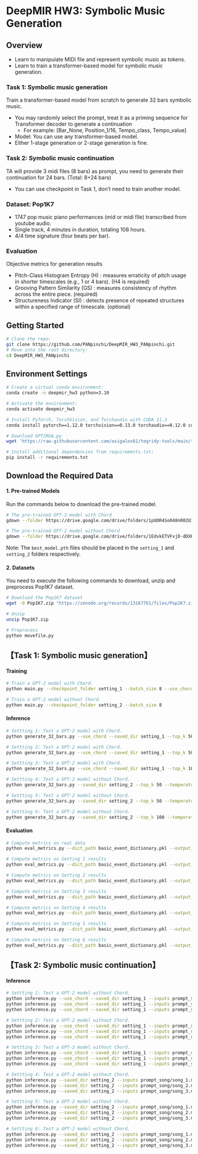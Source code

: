 # DeepMIR HW3: Symbolic Music Generation

## Overview
* Learn to manipulate MIDI file and represent symbolic music as tokens. 
* Learn to train a transformer-based model for symbolic music generation.


### Task 1: Symbolic music generation 
Train a transformer-based model from scratch to generate 32 bars symbolic music.
* You may randomly select the prompt, treat it as a priming sequence for Transformer decoder to generate a continuation
    * For example: [Bar_None, Position_1/16, Tempo_class, Tempo_value]
* Model: You can use any transformer-based model.
* Either 1-stage generation or 2-stage generation is fine.

### Task 2: Symbolic music continuation
TA will provide 3 midi files (8 bars) as prompt, you need to generate their continuation for 24 bars. (Total: 8+24 bars)
* You can use checkpoint in Task 1, don’t need to train another model.

### Dataset: Pop1K7
* 1747 pop music piano performances (mid or midi file) transcribed from youtube audio.
* Single track, 4 minutes in duration, totaling 108 hours.   
* 4/4 time signature (four beats per bar).

### Evaluation
Objective metrics for generation results
* Pitch-Class Histogram Entropy (H) : measures erraticity of pitch usage in shorter timescales (e.g., 1 or 4 bars). (H4 is required)
* Grooving Pattern Similarity (GS) : measures consistency of rhythm across the entire piece. (required)
* Structureness Indicator (SI) : detects presence of repeated structures within a specified range of timescale. (optional)


## Getting Started 
```bash
# Clone the repo:
git clone https://github.com/PANpinchi/DeepMIR_HW3_PANpinchi.git
# Move into the root directory:
cd DeepMIR_HW3_PANpinchi
```
## Environment Settings
```bash
# Create a virtual conda environment:
conda create -n deepmir_hw3 python=3.10

# Activate the environment:
conda activate deepmir_hw3

# Install PyTorch, TorchVision, and Torchaudio with CUDA 11.3
conda install pytorch==1.12.0 torchvision==0.13.0 torchaudio==0.12.0 cudatoolkit=11.3 -c pytorch

# Download GPT2RGA.py
wget 'https://raw.githubusercontent.com/asigalov61/tegridy-tools/main/tegridy-tools/GPT2RGA.py'

# Install additional dependencies from requirements.txt:
pip install -r requirements.txt
```

## Download the Required Data
#### 1. Pre-trained Models
Run the commands below to download the pre-trained model.
```bash
# The pre-trained GPT-2 model with Chord
gdown --folder https://drive.google.com/drive/folders/1pUOR4So048nR02UIk4no-KxgkU00oBn4?usp=drive_link

# The pre-trained GPT-2 model without Chord
gdown --folder https://drive.google.com/drive/folders/1EdvkETVFvjD-dDXKI94imOfndh06S0Yu?usp=drive_link
```
Note: The `best_model.pth` files should be placed in the `setting_1` and `setting_2` folders respectively.

#### 2. Datasets
You need to execute the following commands to download, unzip and preprocess Pop1K7 dataset.
```bash
# Download the Pop1K7 dataset
wget -O Pop1K7.zip "https://zenodo.org/records/13167761/files/Pop1K7.zip?download=1"

# Unzip
unzip Pop1K7.zip

# Preprocess
python movefile.py
```

## 【Task 1: Symbolic music generation】
#### Training
```bash
# Train a GPT-2 model with Chord.
python main.py --checkpoint_folder setting_1 --batch_size 8 --use_chord

# Train a GPT-2 model without Chord.
python main.py --checkpoint_folder setting_2 --batch_size 8
```

#### Inference
```bash
# Settting 1: Test a GPT-2 model with Chord.
python generate_32_bars.py --use_chord --saved_dir setting_1 --top_k 50 --temperature 1.0 --output_dir outputs_1

# Settting 2: Test a GPT-2 model with Chord.
python generate_32_bars.py --use_chord --saved_dir setting_1 --top_k 50 --temperature 2.0 --output_dir outputs_2

# Settting 3: Test a GPT-2 model with Chord.
python generate_32_bars.py --use_chord --saved_dir setting_1 --top_k 100 --temperature 1.0 --output_dir outputs_3

# Settting 4: Test a GPT-2 model without Chord.
python generate_32_bars.py --saved_dir setting_2 --top_k 50 --temperature 1.0 --output_dir outputs_4

# Settting 5: Test a GPT-2 model without Chord.
python generate_32_bars.py --saved_dir setting_2 --top_k 50 --temperature 2.0 --output_dir outputs_5

# Settting 6: Test a GPT-2 model without Chord.
python generate_32_bars.py --saved_dir setting_2 --top_k 100 --temperature 1.0 --output_dir outputs_6
```

#### Evaluation
```bash
# Compute metrics on real data
python eval_metrics.py --dict_path basic_event_dictionary.pkl --output_file_path Pop1K7/midi_analyzed --output_csv pop1k7.csv

# Compute metrics on Setting 1 results
python eval_metrics.py --dict_path basic_event_dictionary.pkl --output_file_path outputs_1 --output_csv outputs_1/outputs_1.csv

# Compute metrics on Setting 2 results
python eval_metrics.py --dict_path basic_event_dictionary.pkl --output_file_path outputs_2 --output_csv outputs_2/outputs_2.csv

# Compute metrics on Setting 3 results
python eval_metrics.py --dict_path basic_event_dictionary.pkl --output_file_path outputs_3 --output_csv outputs_3/outputs_3.csv

# Compute metrics on Setting 4 results
python eval_metrics.py --dict_path basic_event_dictionary.pkl --output_file_path outputs_4 --output_csv outputs_4/outputs_4.csv

# Compute metrics on Setting 5 results
python eval_metrics.py --dict_path basic_event_dictionary.pkl --output_file_path outputs_5 --output_csv outputs_5/outputs_5.csv

# Compute metrics on Setting 6 results
python eval_metrics.py --dict_path basic_event_dictionary.pkl --output_file_path outputs_6 --output_csv outputs_6/outputs_6.csv
```

## 【Task 2: Symbolic music continuation】
#### Inference
```bash
# Settting 1: Test a GPT-2 model without Chord.
python inference.py --use_chord --saved_dir setting_1 --inputs prompt_song/song_1.mid --top_k 50 --temperature 1.0 --output_dir outputs_1
python inference.py --use_chord --saved_dir setting_1 --inputs prompt_song/song_2.mid --top_k 50 --temperature 1.0 --output_dir outputs_1
python inference.py --use_chord --saved_dir setting_1 --inputs prompt_song/song_3.mid --top_k 50 --temperature 1.0 --output_dir outputs_1

# Settting 2: Test a GPT-2 model without Chord.
python inference.py --use_chord --saved_dir setting_1 --inputs prompt_song/song_1.mid --top_k 50 --temperature 2.0 --output_dir outputs_2
python inference.py --use_chord --saved_dir setting_1 --inputs prompt_song/song_2.mid --top_k 50 --temperature 2.0 --output_dir outputs_2
python inference.py --use_chord --saved_dir setting_1 --inputs prompt_song/song_3.mid --top_k 50 --temperature 2.0 --output_dir outputs_2

# Settting 3: Test a GPT-2 model without Chord.
python inference.py --use_chord --saved_dir setting_1 --inputs prompt_song/song_1.mid --top_k 100 --temperature 1.0 --output_dir outputs_3
python inference.py --use_chord --saved_dir setting_1 --inputs prompt_song/song_2.mid --top_k 100 --temperature 1.0 --output_dir outputs_3
python inference.py --use_chord --saved_dir setting_1 --inputs prompt_song/song_3.mid --top_k 100 --temperature 1.0 --output_dir outputs_3

# Settting 4: Test a GPT-2 model without Chord.
python inference.py --saved_dir setting_2 --inputs prompt_song/song_1.mid --top_k 50 --temperature 1.0 --output_dir outputs_4
python inference.py --saved_dir setting_2 --inputs prompt_song/song_2.mid --top_k 50 --temperature 1.0 --output_dir outputs_4
python inference.py --saved_dir setting_2 --inputs prompt_song/song_3.mid --top_k 50 --temperature 1.0 --output_dir outputs_4

# Settting 5: Test a GPT-2 model without Chord.
python inference.py --saved_dir setting_2 --inputs prompt_song/song_1.mid --top_k 50 --temperature 2.0 --output_dir outputs_5
python inference.py --saved_dir setting_2 --inputs prompt_song/song_2.mid --top_k 50 --temperature 2.0 --output_dir outputs_5
python inference.py --saved_dir setting_2 --inputs prompt_song/song_3.mid --top_k 50 --temperature 2.0 --output_dir outputs_5

# Settting 6: Test a GPT-2 model without Chord.
python inference.py --saved_dir setting_2 --inputs prompt_song/song_1.mid --top_k 100 --temperature 1.0 --output_dir outputs_6
python inference.py --saved_dir setting_2 --inputs prompt_song/song_2.mid --top_k 100 --temperature 1.0 --output_dir outputs_6
python inference.py --saved_dir setting_2 --inputs prompt_song/song_3.mid --top_k 100 --temperature 1.0 --output_dir outputs_6
```

